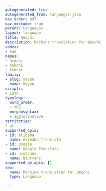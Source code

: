 ```yaml
---
autogenerated: true
autogenerated_from: languages.json
nav_order: 997
nav_exclude: true
parent: Languages
layout: language
title: Qeqchi
description: Machine translation for Qeqchi
codes:
- kek
names:
- Qeqchi
- Kekchi
- Kekchi
family:
- slug: mayan
  name: Mayan
scripts:
- Latn
typology:
  word_order:
  - VOS
  morphosyntax:
  - agglutinative
territories:
- gt
supported_apis:
- id: alibaba
  name: Alibaba Translate
- id: google
  name: Google Translate
- id: niutrans
  name: Niutrans
supported_qe_apis: []
seo:
  name: Machine translation for Qeqchi
  type: Language

---
```


